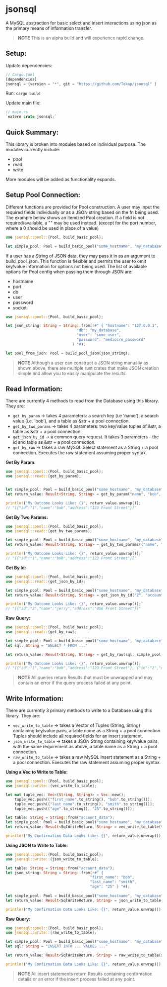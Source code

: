 # jsonsql

A MySQL abstraction for basic select and insert interactions using json as the primary means of information transfer.

> **NOTE** This is an alpha build and will experience rapid change.

## Setup:

Update dependencies:
```rust
// Cargo.toml
[dependencies]
jsonsql = {version = "*", git = "https://github.com/Tokap/jsonsql" }
```
Run: `cargo build`

Update main file:
```rust
// main.rs
`extern crate jsonsql;`
```

## Quick Summary:
This library is broken into modules based on individual purpose. The modules currently include:
  - pool
  - read
  - write

More modules will be added as functionality expands.  

## Setup Pool Connection:
Different functions are provided for Pool construction. A user may input the required fields individually or as a JSON string based on the fn being used.
The example below shows an itemized Pool creation. If a field is not required/available, a "" may be used instead. (except for the port number, where a 0 should be used in place of a value)

```rust
use jsonsql::pool::{Pool, build_basic_pool};

let simple_pool: Pool = build_basic_pool("some_hostname", "my_database", "user", "password", 3306);
```

If a user has a String of JSON data, they may pass it in as an argument to build_pool_json. This function is flexible and permits the user to omit key/value information for options not being used.
The list of available options for Pool config when passing them through JSON are:
- hostname
- port
- db
- user
- password
- socket

```rust
use jsonsql::pool::{Pool, build_basic_pool};

let json_string: String = String::from(r#" { "hostname": "127.0.0.1",
                                "db": "my_database",
                                "user": "some_user",
                                "password": "mediocre_password"  
                              } "#);

let pool_from_json: Pool = build_pool_json(json_string);
```

> **NOTE** Although a user can construct a JSON string manually as shown above, there are multiple rust crates that make JSON creation simple and allow you to easily manipulate the results.

## Read Information:

There are currently 4 methods to read from the Database using this library. They are:
- `get_by_param` -> takes 4 parameters: a search key (i.e 'name'), a search value (i.e. 'bob'), and a table as &str + a pool connection.
- `get_by_two_params` -> takes 4 parameters: two key/value tuples of &str, a table as &str + a pool connection.
- `get_json_by_id` -> a common query request. It takes 3 parameters - the id and table as &str + a pool connection.
- `get_by_raw` -> takes a raw MySQL Select statement as a String + a pool connection. Executes the raw statement assuming proper syntax.

**Get By Param:**
```rust
use jsonsql::pool::{Pool, build_basic_pool};
use jsonsql::read::{get_by_param};


let simple_pool: Pool = build_basic_pool("some_hostname", "my_database", "user", "password", 3306);
let return_value: Result<String, String> = get_by_param("name", "bob", "account_data", simple_pool);

println!("My Outcome Looks Like: {}", return_value.unwrap());
// "[{"id":"1","name":"bob","address":"123 Front Street"}]"
```

**Get By Two Params:**
```rust
use jsonsql::pool::{Pool, build_basic_pool};
use jsonsql::read::{get_by_two_params};

let simple_pool: Pool = build_basic_pool("some_hostname", "my_database", "user", "password", 3306);
let return_value: Result<String, String> = get_by_two_params(("name", "bob"),("id", "1"), "account_data", simple_pool);

println!("My Outcome Looks Like: {}", return_value.unwrap());`
// "[{"id":"1","name":"bob","address":"123 Front Street"}]"
```

**Get By Id:**
```rust
use jsonsql::pool::{Pool, build_basic_pool};
use jsonsql::read::{get_json_by_id};

let simple_pool: Pool = build_basic_pool("some_hostname", "my_database", "user", "password", 3306);
let return_value: Result<String, String> = get_json_by_id("2", "account_data", simple_pool);

println!("My Outcome Looks Like: {}", return_value.unwrap());`
// "[{"id":"2","name":"jerry","address":"456 Front Street"}]"
```

**Raw Query:**
```rust
use jsonsql::pool::{Pool, build_basic_pool};
use jsonsql::read::{get_by_raw};

let simple_pool: Pool = build_basic_pool("some_hostname", "my_database", "user", "password", 3306);
let sql: String = "SELECT * FROM ..."

let return_value: Result<String, String> = get_by_raw(sql, simple_pool);

println!("My Outcome Looks Like: {}", return_value.unwrap());
// "[{"id":"1","name":"bob","address":"123 Front Street"}, {"id":"2","name":"jerry","address":"456 Front Street"}]"
```

> **NOTE** All queries return Results that must be unwrapped and may contain an error if the query process failed at any point.


## Write Information:

There are currently 3 primary methods to write to a Database using this library. They are:
- `vec_write_to_table` -> takes a Vector of Tuples (String, String) containing key/value pairs, a table name as a String + a pool connection. Tuples should include all required fields for an insert statement.
- `json_write_to_table` -> takes a JSON String containing key/value pairs with the same requirement as above, a table name as a String + a pool connection.
- `raw_write_to_table` -> takes a raw MySQL Insert statement as a String + a pool connection. Executes the raw statement assuming proper syntax.

**Using a Vec to Write to Table:**
```rust
use jsonsql::pool::{Pool, build_basic_pool};
use jsonsql::write::{vec_write_to_table};

let mut tuple_vec: Vec<(String, String)> = Vec::new();
    tuple_vec.push(("first_name".to_string(), "bob".to_string()));
    tuple_vec.push(("last_name".to_string(), "smith".to_string()));
    tuple_vec.push(("age".to_string(), "25".to_string()));

let table: String = String::from("account_data");
let simple_pool: Pool = build_basic_pool("some_hostname", "my_database", "user", "password", 3306);
let return_value: Result<SqlWriteReturn, String> = vec_write_to_table(tuple_vec, table, simple_pool);

println!("My Confirmation Data Looks Like: {}", return_value.unwrap());
```

**Using JSON to Write to Table:**
```rust
use jsonsql::pool::{Pool, build_basic_pool};
use jsonsql::write::{json_write_to_table};

let table: String = String::from("account_data");
let json_string: String = String::from(r#" {
                                      "first_name": "bob",
                                      "last_name": "smith",
                                      "age": "25" } "#);
                                      
let simple_pool: Pool = build_basic_pool("some_hostname", "my_database", "user", "password", 3306);
let return_value: Result<SqlWriteReturn, String> = json_write_to_table(json_string, table, simple_pool);

println!("My Confirmation Data Looks Like: {}", return_value.unwrap());
```

**Raw Query:**
```rust
use jsonsql::pool::{Pool, build_basic_pool};
use jsonsql::write::{raw_write_to_table};

let simple_pool: Pool = build_basic_pool("some_hostname", "my_database", "user", "password", 3306);
let sql: String = "INSERT INTO ... VALUES ..."

let return_value: Result<SqlWriteReturn, String> = raw_write_to_table(sql, simple_pool);

println!("My Confirmation Data Looks Like: {}", return_value.unwrap());
```

> **NOTE** All insert statements return Results containing confirmation details or an error if the insert process failed at any point.
